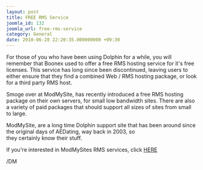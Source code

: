 ```yaml
---
layout: post
title: FREE RMS Service
joomla_id: 132
joomla_url: free-rms-service
category: General
date: 2010-06-28 22:20:35.000000000 +09:30
---
```

<p>For those of you who have been using Dolphin for a while, you will remember that Boonex used to offer a free RMS hosting service for it's free licenses. This service has long since been discontinued, leaving users to either ensure that they find a combined Web / RMS hosting package, or look for a third party RMS host.</p>
<p>Smoge over at ModMySite, has recently introduced a free RMS hosting package on their own servers, for small low bandwidth sites. There are also a variety of paid packages that should support all sizes of sites from small to large.</p>
<p>ModMySite, are a long time Dolphin support site that has been around since the original days of AEDating, way back in 2003, so they certainly know their stuff.</p>
<p>If you're interested in ModMySites RMS services, click <a href="http://www.modmysite.com/blogs/smoge/6-free-ray-media-server-rms-hosting.html">HERE</a></p>
<p>/DM</p>
